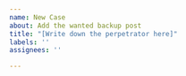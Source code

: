 ```yaml
---
name: New Case
about: Add the wanted backup post
title: "[Write down the perpetrator here]"
labels: ''
assignees: ''

---
```


<Put the URL of a Facebook post here>
